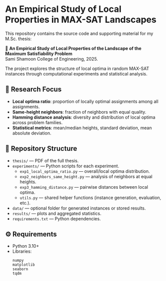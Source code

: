 # An Empirical Study of Local Properties in MAX-SAT Landscapes

This repository contains the source code and supporting material for my M.Sc. thesis:

📄 **An Empirical Study of Local Properties of the Landscape of the Maximum Satisfiability Problem**  
Sami Shamoon College of Engineering, 2025.

The project explores the structure of local optima in random MAX-SAT instances through computational experiments and statistical analysis.

## 🎯 Research Focus

- **Local optima ratio**: proportion of locally optimal assignments among all assignments.
- **Same-height neighbors**: fraction of neighbors with equal quality.
- **Hamming distance analysis**: diversity and distribution of local optima across problem families.
- **Statistical metrics**: mean/median heights, standard deviation, mean absolute deviation.

## 📂 Repository Structure

- `thesis/` — PDF of the full thesis.
- `experiments/` — Python scripts for each experiment.
  - `exp1_local_optima_ratio.py` — overall/local optima distribution.
  - `exp2_neighbors_same_height.py` — analysis of neighbors at equal heights.
  - `exp3_hamming_distance.py` — pairwise distances between local optima.
  - `utils.py` — shared helper functions (instance generation, evaluation, etc.).
- `data/` — optional folder for generated instances or stored results.
- `results/` — plots and aggregated statistics.
- `requirements.txt` — Python dependencies.

## ⚙️ Requirements

- Python 3.10+
- Libraries:
  ```text
  numpy
  matplotlib
  seaborn
  tqdm
